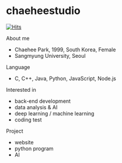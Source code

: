# chaeheestudio
[![Hits](https://hits.seeyoufarm.com/api/count/incr/badge.svg?url=https%3A%2F%2Fgithub.com%2FChaeheePark&count_bg=%2379C83D&title_bg=%23555555&icon=&icon_color=%23E7E7E7&title=hits&edge_flat=false)](https://hits.seeyoufarm.com)

About me
 - Chaehee Park, 1999, South Korea, Female
 - Sangmyung University, Seoul
 
Language 
 - C, C++, Java, Python, JavaScript, Node.js

Interested in
 - back-end development
 - data analysis & AI
 - deep learning / machine learning
 - coding test

Project
 - website
 - python program
 - AI

